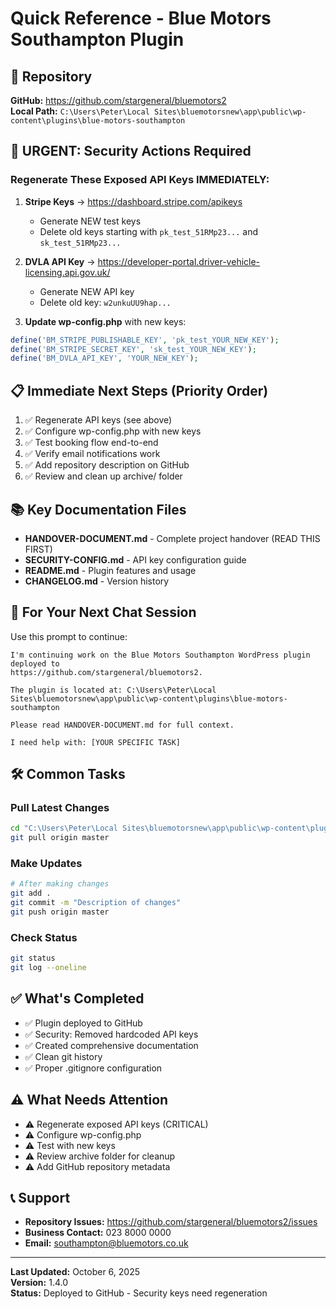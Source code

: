 # Quick Reference - Blue Motors Southampton Plugin

## 🔗 Repository
**GitHub:** https://github.com/stargeneral/bluemotors2  
**Local Path:** `C:\Users\Peter\Local Sites\bluemotorsnew\app\public\wp-content\plugins\blue-motors-southampton`

## 🚨 URGENT: Security Actions Required

### Regenerate These Exposed API Keys IMMEDIATELY:

1. **Stripe Keys** → https://dashboard.stripe.com/apikeys
   - Generate NEW test keys
   - Delete old keys starting with `pk_test_51RMp23...` and `sk_test_51RMp23...`

2. **DVLA API Key** → https://developer-portal.driver-vehicle-licensing.api.gov.uk/
   - Generate NEW API key
   - Delete old key: `w2unkuUU9hap...`

3. **Update wp-config.php** with new keys:
```php
define('BM_STRIPE_PUBLISHABLE_KEY', 'pk_test_YOUR_NEW_KEY');
define('BM_STRIPE_SECRET_KEY', 'sk_test_YOUR_NEW_KEY');
define('BM_DVLA_API_KEY', 'YOUR_NEW_KEY');
```

## 📋 Immediate Next Steps (Priority Order)

1. ✅ Regenerate API keys (see above)
2. ✅ Configure wp-config.php with new keys
3. ✅ Test booking flow end-to-end
4. ✅ Verify email notifications work
5. ✅ Add repository description on GitHub
6. ✅ Review and clean up archive/ folder

## 📚 Key Documentation Files

- **HANDOVER-DOCUMENT.md** - Complete project handover (READ THIS FIRST)
- **SECURITY-CONFIG.md** - API key configuration guide
- **README.md** - Plugin features and usage
- **CHANGELOG.md** - Version history

## 🎯 For Your Next Chat Session

Use this prompt to continue:

```
I'm continuing work on the Blue Motors Southampton WordPress plugin deployed to 
https://github.com/stargeneral/bluemotors2. 

The plugin is located at: C:\Users\Peter\Local Sites\bluemotorsnew\app\public\wp-content\plugins\blue-motors-southampton

Please read HANDOVER-DOCUMENT.md for full context. 

I need help with: [YOUR SPECIFIC TASK]
```

## 🛠️ Common Tasks

### Pull Latest Changes
```bash
cd "C:\Users\Peter\Local Sites\bluemotorsnew\app\public\wp-content\plugins\blue-motors-southampton"
git pull origin master
```

### Make Updates
```bash
# After making changes
git add .
git commit -m "Description of changes"
git push origin master
```

### Check Status
```bash
git status
git log --oneline
```

## ✅ What's Completed

- ✅ Plugin deployed to GitHub
- ✅ Security: Removed hardcoded API keys
- ✅ Created comprehensive documentation
- ✅ Clean git history
- ✅ Proper .gitignore configuration

## ⚠️ What Needs Attention

- ⚠️ Regenerate exposed API keys (CRITICAL)
- ⚠️ Configure wp-config.php
- ⚠️ Test with new keys
- ⚠️ Review archive folder for cleanup
- ⚠️ Add GitHub repository metadata

## 📞 Support

- **Repository Issues:** https://github.com/stargeneral/bluemotors2/issues
- **Business Contact:** 023 8000 0000
- **Email:** southampton@bluemotors.co.uk

---

**Last Updated:** October 6, 2025  
**Version:** 1.4.0  
**Status:** Deployed to GitHub - Security keys need regeneration
